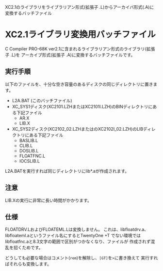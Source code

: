 XC2.1のライブラリをライブラリアン形式(拡張子 .L)からアーカイバ形式(.A)に変換するバッチファイル 

# XC2.1ライブラリ変換用バッチファイル

C Compiler PRO-68K ver2.1に含まれるライブラリアン形式のライブラリ(拡張子 .L)を
アーカイブ形式(拡張子 .A)に変換するバッチファイルです。

## 実行手順

以下のファイルを、十分な空き容量のあるディスクの同じディレクトリに置きます。
- L2A.BAT (このバッチファイル)
- XC_SYS1ディスク(XC2101.LZHまたはXC2101I.LZH)のBINディレクトリにある下記ファイル
  - AR.X
  - LIB.X
- XC_SYS2ディスク(XC2102_02.LZHまたはのXC2102I_02.LZH)のLIBディレクトリにある下記ファイル
  - BASLIB.L
  - CLIB.L
  - DOSLIB.L
  - FLOATFNC.L
  - IOCSLIB.L

L2A.BATを実行すれば同じディレクトリにlib*.aが作成されます。

## 注意

LIB.Xの実行に非常に長い時間がかかります。

## 仕様

FLOATDRV.LおよびFLOATEML.Lは変換しません。
これは、libfloatdrv.a、libfloateml.aというファイル名にするとTwentyOne +T
でない環境ではlibfloatfnc.aと8.3文字の範囲で区別がつかなくなり、ファイルが
作成されず混乱を招くためです。

どうしても必要な場合はコメント(`rem`)を解除し、`[GT]`を`>`に書き換えて
実行すればそれらも変換します。
